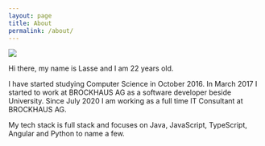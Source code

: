 ```yaml
---
layout: page
title: About
permalink: /about/
---
```


![](https://avatars0.githubusercontent.com/u/10197773?s=400&u=c5563e6ad24b62cc8d4542fe62497b6b77667df3&v=4)

Hi there, my name is Lasse and I am 22 years old.

I have started studying Computer Science in October 2016. In March 2017 I started to work at BROCKHAUS AG as a software developer beside University. Since July 2020 I am working as a full time IT Consultant at BROCKHAUS AG.

My tech stack is full stack and focuses on Java, JavaScript, TypeScript, Angular and Python to name a few.
